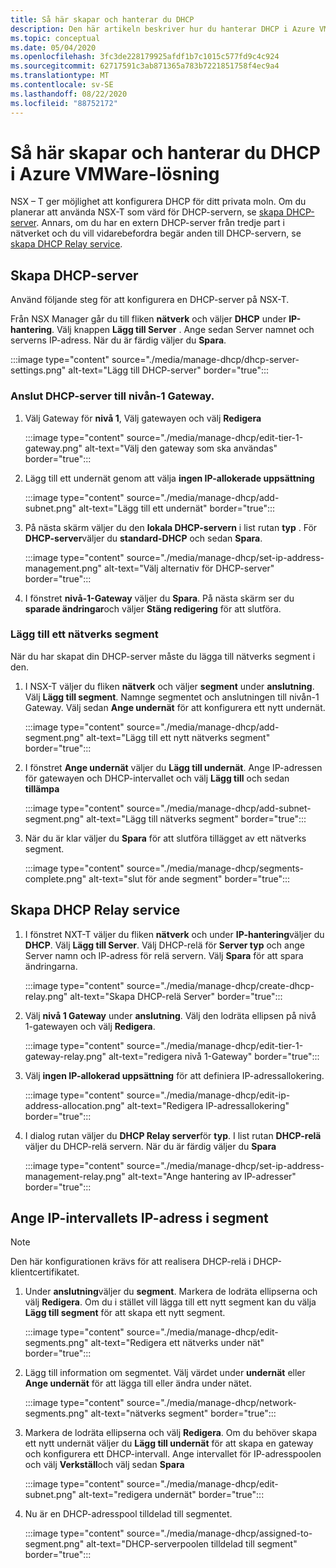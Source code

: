 ```yaml
---
title: Så här skapar och hanterar du DHCP
description: Den här artikeln beskriver hur du hanterar DHCP i Azure VMware-lösningen.
ms.topic: conceptual
ms.date: 05/04/2020
ms.openlocfilehash: 3fc3de228179925afdf1b7c1015c577fd9c4c924
ms.sourcegitcommit: 62717591c3ab871365a783b7221851758f4ec9a4
ms.translationtype: MT
ms.contentlocale: sv-SE
ms.lasthandoff: 08/22/2020
ms.locfileid: "88752172"
---
```

# <a name="how-to-create-and-manage-dhcp-in-azure-vmware-solution"></a>Så här skapar och hanterar du DHCP i Azure VMWare-lösning

NSX – T ger möjlighet att konfigurera DHCP för ditt privata moln. Om du planerar att använda NSX-T som värd för DHCP-servern, se [skapa DHCP-server](#create-dhcp-server). Annars, om du har en extern DHCP-server från tredje part i nätverket och du vill vidarebefordra begär anden till DHCP-servern, se [skapa DHCP Relay service](#create-dhcp-relay-service).

## <a name="create-dhcp-server"></a>Skapa DHCP-server

Använd följande steg för att konfigurera en DHCP-server på NSX-T.

Från NSX Manager går du till fliken **nätverk** och väljer **DHCP** under **IP-hantering**. Välj knappen **Lägg till Server** . Ange sedan Server namnet och serverns IP-adress. När du är färdig väljer du **Spara**.

:::image type="content" source="./media/manage-dhcp/dhcp-server-settings.png" alt-text="Lägg till DHCP-server" border="true":::

### <a name="connect-dhcp-server-to-the-tier-1-gateway"></a>Anslut DHCP-server till nivån-1 Gateway.

1. Välj Gateway för **nivå 1**, Välj gatewayen och välj **Redigera**

   :::image type="content" source="./media/manage-dhcp/edit-tier-1-gateway.png" alt-text="Välj den gateway som ska användas" border="true":::

1. Lägg till ett undernät genom att välja **ingen IP-allokerade uppsättning**

   :::image type="content" source="./media/manage-dhcp/add-subnet.png" alt-text="Lägg till ett undernät" border="true":::

1. På nästa skärm väljer du den **lokala DHCP-servern** i list rutan **typ** . För **DHCP-server**väljer du **standard-DHCP** och sedan **Spara**.

   :::image type="content" source="./media/manage-dhcp/set-ip-address-management.png" alt-text="Välj alternativ för DHCP-server" border="true":::

1. I fönstret **nivå-1-Gateway** väljer du **Spara**. På nästa skärm ser du **sparade ändringar**och väljer **Stäng redigering** för att slutföra.

### <a name="add-a-network-segment"></a>Lägg till ett nätverks segment

När du har skapat din DHCP-server måste du lägga till nätverks segment i den.

1. I NSX-T väljer du fliken **nätverk** och väljer **segment** under **anslutning**. Välj **Lägg till segment**. Namnge segmentet och anslutningen till nivån-1 Gateway. Välj sedan **Ange undernät** för att konfigurera ett nytt undernät. 

   :::image type="content" source="./media/manage-dhcp/add-segment.png" alt-text="Lägg till ett nytt nätverks segment" border="true":::

1. I fönstret **Ange undernät** väljer du **Lägg till undernät**. Ange IP-adressen för gatewayen och DHCP-intervallet och välj **Lägg till** och sedan **tillämpa**

   :::image type="content" source="./media/manage-dhcp/add-subnet-segment.png" alt-text="Lägg till nätverks segment" border="true":::

1. När du är klar väljer du **Spara** för att slutföra tillägget av ett nätverks segment.

   :::image type="content" source="./media/manage-dhcp/segments-complete.png" alt-text="slut för ande segment" border="true":::

## <a name="create-dhcp-relay-service"></a>Skapa DHCP Relay service

1. I fönstret NXT-T väljer du fliken **nätverk** och under **IP-hantering**väljer du **DHCP**. Välj **Lägg till Server**. Välj DHCP-relä för **Server typ** och ange Server namn och IP-adress för relä servern. Välj **Spara** för att spara ändringarna.

   :::image type="content" source="./media/manage-dhcp/create-dhcp-relay.png" alt-text="Skapa DHCP-relä Server" border="true":::

1. Välj **nivå 1 Gateway** under **anslutning**. Välj den lodräta ellipsen på nivå 1-gatewayen och välj **Redigera**.

   :::image type="content" source="./media/manage-dhcp/edit-tier-1-gateway-relay.png" alt-text="redigera nivå 1-Gateway" border="true":::

1. Välj **ingen IP-allokerad uppsättning** för att definiera IP-adressallokering.

   :::image type="content" source="./media/manage-dhcp/edit-ip-address-allocation.png" alt-text="Redigera IP-adressallokering" border="true":::

1. I dialog rutan väljer du **DHCP Relay server**för **typ**. I list rutan **DHCP-relä** väljer du DHCP-relä servern. När du är färdig väljer du **Spara**

   :::image type="content" source="./media/manage-dhcp/set-ip-address-management-relay.png" alt-text="Ange hantering av IP-adresser" border="true":::

## <a name="specify-a-dhcp-range-ip-on-segment"></a>Ange IP-intervallets IP-adress i segment

> [!NOTE]
> Den här konfigurationen krävs för att realisera DHCP-relä i DHCP-klientcertifikatet. 

1. Under **anslutning**väljer du **segment**. Markera de lodräta ellipserna och välj **Redigera**. Om du i stället vill lägga till ett nytt segment kan du välja **Lägg till segment** för att skapa ett nytt segment.

   :::image type="content" source="./media/manage-dhcp/edit-segments.png" alt-text="Redigera ett nätverks under nät" border="true":::

1. Lägg till information om segmentet. Välj värdet under **undernät** eller **Ange undernät** för att lägga till eller ändra under nätet.

   :::image type="content" source="./media/manage-dhcp/network-segments.png" alt-text="nätverks segment" border="true":::

1. Markera de lodräta ellipserna och välj **Redigera**. Om du behöver skapa ett nytt undernät väljer du **Lägg till undernät** för att skapa en gateway och konfigurera ett DHCP-intervall. Ange intervallet för IP-adresspoolen och välj **Verkställ**och välj sedan **Spara**

   :::image type="content" source="./media/manage-dhcp/edit-subnet.png" alt-text="redigera undernät" border="true":::

1. Nu är en DHCP-adresspool tilldelad till segmentet.

   :::image type="content" source="./media/manage-dhcp/assigned-to-segment.png" alt-text="DHCP-serverpoolen tilldelad till segment" border="true":::
